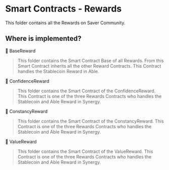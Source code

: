 # Smart Contracts - Rewards

This folder contains all the Rewards on Saver Community.

## Where is implemented?
📁 BaseReward
> This folder contains the Smart Contract Base of all Rewards. From this Smart Contract inherits all the other Reward Contracts. This Contract handles the Stablecoin Reward in Able.

📁 ConfidenceReward
> This folder contains the Smart Contract of the ConfidenceReward. This Contract is one of the three Rewards Contracts who handles the Stablecoin and Able Reward in Synergy.

📁 ConstancyReward
> This folder contains the Smart Contract of the ConstancyReward. This Contract is one of the three Rewards Contracts who handles the Stablecoin and Able Reward in Synergy.

📁 ValueReward
> This folder contains the Smart Contract of the ValueReward. This Contract is one of the three Rewards Contracts who handles the Stablecoin and Able Reward in Synergy.